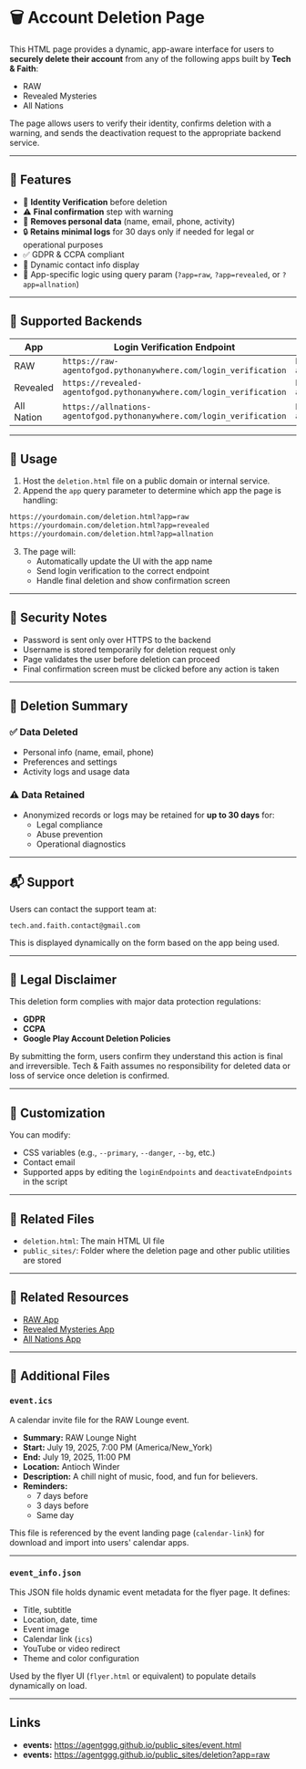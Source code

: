 # 🗑️ Account Deletion Page

This HTML page provides a dynamic, app-aware interface for users to **securely delete their account** from any of the following apps built by **Tech & Faith**:

- RAW
- Revealed Mysteries
- All Nations

The page allows users to verify their identity, confirms deletion with a warning, and sends the deactivation request to the appropriate backend service.

---

## 🧠 Features

- 🔐 **Identity Verification** before deletion
- ⚠️ **Final confirmation** step with warning
- 🧹 **Removes personal data** (name, email, phone, activity)
- 🔒 **Retains minimal logs** for 30 days only if needed for legal or operational purposes
- ✅ GDPR & CCPA compliant
- 📧 Dynamic contact info display
- 🎯 App-specific logic using query param (`?app=raw`, `?app=revealed`, or `?app=allnation`)

---

## 🔗 Supported Backends

| App        | Login Verification Endpoint                                       | Deactivate Endpoint                                         |
|------------|-------------------------------------------------------------------|-------------------------------------------------------------|
| RAW        | `https://raw-agentofgod.pythonanywhere.com/login_verification`   | `https://raw-agentofgod.pythonanywhere.com/deactivate`      |
| Revealed   | `https://revealed-agentofgod.pythonanywhere.com/login_verification` | `https://revealed-agentofgod.pythonanywhere.com/deactivate` |
| All Nation | `https://allnations-agentofgod.pythonanywhere.com/login_verification` | `https://allnations-agentofgod.pythonanywhere.com/deactivate` |

---

## 🚀 Usage

1. Host the `deletion.html` file on a public domain or internal service.
2. Append the `app` query parameter to determine which app the page is handling:

```bash
https://yourdomain.com/deletion.html?app=raw
https://yourdomain.com/deletion.html?app=revealed
https://yourdomain.com/deletion.html?app=allnation
```

3. The page will:
   - Automatically update the UI with the app name
   - Send login verification to the correct endpoint
   - Handle final deletion and show confirmation screen

---

## 🔐 Security Notes

- Password is sent only over HTTPS to the backend
- Username is stored temporarily for deletion request only
- Page validates the user before deletion can proceed
- Final confirmation screen must be clicked before any action is taken

---

## 📄 Deletion Summary

### ✅ Data Deleted
- Personal info (name, email, phone)
- Preferences and settings
- Activity logs and usage data

### ⚠️ Data Retained
- Anonymized records or logs may be retained for **up to 30 days** for:
  - Legal compliance
  - Abuse prevention
  - Operational diagnostics

---

## 📬 Support

Users can contact the support team at:

```
tech.and.faith.contact@gmail.com
```

This is displayed dynamically on the form based on the app being used.

---

## 📜 Legal Disclaimer

This deletion form complies with major data protection regulations:

- **GDPR**
- **CCPA**
- **Google Play Account Deletion Policies**

By submitting the form, users confirm they understand this action is final and irreversible. Tech & Faith assumes no responsibility for deleted data or loss of service once deletion is confirmed.

---

## 🎨 Customization

You can modify:

- CSS variables (e.g., `--primary`, `--danger`, `--bg`, etc.)
- Contact email
- Supported apps by editing the `loginEndpoints` and `deactivateEndpoints` in the script

---

## 🧩 Related Files

- `deletion.html`: The main HTML UI file
- `public_sites/`: Folder where the deletion page and other public utilities are stored

---

## 🔗 Related Resources

- [RAW App](https://github.com/agentggg/RAW-APP)
- [Revealed Mysteries App](https://github.com/agentggg/Revealed-App)
- [All Nations App](https://github.com/agentggg/All-Nation-App)

---

## 📁 Additional Files

### `event.ics`
A calendar invite file for the RAW Lounge event.

- **Summary:** RAW Lounge Night
- **Start:** July 19, 2025, 7:00 PM (America/New_York)
- **End:** July 19, 2025, 11:00 PM
- **Location:** Antioch Winder
- **Description:** A chill night of music, food, and fun for believers.
- **Reminders:**
  - 7 days before
  - 3 days before
  - Same day

This file is referenced by the event landing page (`calendar-link`) for download and import into users' calendar apps.

---

### `event_info.json`
This JSON file holds dynamic event metadata for the flyer page. It defines:

- Title, subtitle
- Location, date, time
- Event image
- Calendar link (`ics`)
- YouTube or video redirect
- Theme and color configuration

Used by the flyer UI (`flyer.html` or equivalent) to populate details dynamically on load.

---

## Links
- **events:** https://agentggg.github.io/public_sites/event.html
- **events:** https://agentggg.github.io/public_sites/deletion?app=raw